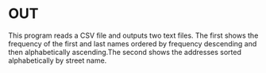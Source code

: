 # OUT

This program  reads a CSV file and outputs two text files.  The first shows the frequency of the first and last names ordered by frequency descending and then alphabetically ascending.The second shows the addresses sorted alphabetically by street name. 

